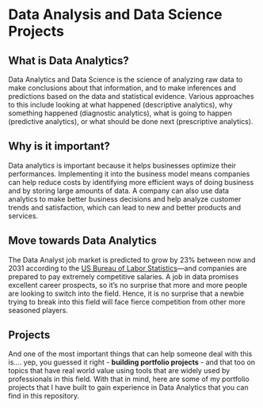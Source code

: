 # Data Analysis and Data Science Projects

## What is Data Analytics?

Data Analytics and Data Science is the science of analyzing raw data to make conclusions about that information, and to make inferences and predictions based on the data and statistical evidence. Various approaches to this include looking at what happened (descriptive analytics), why something happened (diagnostic analytics), what is going to happen (predictive analytics), or what should be done next (prescriptive analytics).

## Why is it important?

Data analytics is important because it helps businesses optimize their performances. Implementing it into the business model means companies can help reduce costs by identifying more efficient ways of doing business and by storing large amounts of data. A company can also use data analytics to make better business decisions and help analyze customer trends and satisfaction, which can lead to new and better products and services.

## Move towards Data Analytics

The Data Analyst job market is predicted to grow by 23% between now and 2031 according to the <a href="https://www.bls.gov/ooh/math/operations-research-analysts.htm" target="_blank">US Bureau of Labor Statistics</a>—and companies are prepared to pay extremely competitive salaries. A job in data promises excellent career prospects, so it’s no surprise that more and more people are looking to switch into the field. Hence, it is no surprise that a newbie trying to break into this field will face fierce competition from other more seasoned players. 

## Projects

And one of the most important things that can help someone deal with this is.... yep, you guessed it right - **building portfolio projects** - and that too on topics that have real world value using tools that are widely used by professionals in this field. With that in mind, here are some of my portfolio projects that I have built to gain experience in Data Analytics that you can find in this repository. 
